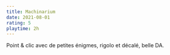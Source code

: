 ```yaml
---
title: Machinarium
date: 2021-08-01
rating: 5
playtime: 2h
---
```


Point & clic avec de petites énigmes, rigolo et décalé, belle DA.
